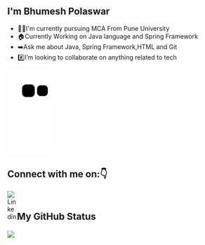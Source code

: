 ## I'm Bhumesh Polaswar  
- :student:I'm currently pursuing MCA From Pune University  
- :house:Currently Working on Java language and Spring Framework  
- :arrow_right:Ask me about Java, Spring Framework,HTML and Git  
- :hash:I’m looking to collaborate on anything related to tech 

![Snake animation](https://github.com/bpolaswar/bpolaswar.github.io/blob/output/github-contribution-grid-snake.svg)

## Connect with me on::point_down:

<a href="https://www.linkedin.com/in/bhumesh-polaswar-322829172/">
  <img align="left" alt="Linkedin" width="22px" src="https://cdn.jsdelivr.net/npm/simple-icons@v3/icons/linkedin.svg" />
</a><br />


## My GitHub Status
<!-----GitHub Stats------>  

<img align="center" src = "https://github-readme-stats.vercel.app/api?username=bpolaswar&&show_icons=true&title_color=ffffff&icon_color=bb2acf&text_color=daf7dc&bg_color=151515">
